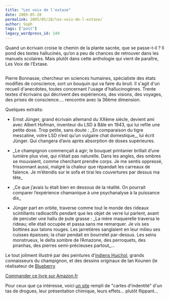 ```yaml
---
title: "Les voix de l'extase"
date: 2005-05-28
permalink: 2005/05/28/les-voix-de-l-extase/
author: Soph
tags: ["post"]
legacy_wordpress_id: 149
---
```


Quand un écrivain croise le chemin de la plante sacrée, que se passe-t-il&nbsp;? Il pond des textes hallucinés, qu&#8217;on a peu de chances de retrouver dans les manuels scolaires. Mais plutôt dans cette anthologie qui vient de paraître, Les Voix de l&#8217;Extase.

[<img src="https://64k.be/wp-content/uploads/2006/general/extase.jpg" alt="" />](http://www.amazon.fr/exec/obidos/ASIN/2914253087/64kleblodesop-21)

<!-- excerpt -->

Pierre Bonnasse, chercheur en sciences humaines, spécialiste des états modifiés de conscience, sort un bouquin qui va faire du bruit. Il s'agit d'un recueil d'anecdotes, toutes concernant l'usage d'hallucinogènes. Trente textes d'écrivains qui décrivent des expériences, des visions, des voyages, des prises de conscience.... rencontre avec la 36ème dimension.

Quelques extraits:

 <ul> <li>Ernst Jünger, grand écrivain allemand du XXème siècle, devient ami avec Albert Hofman, inventeur du LSD à Bâle en 1943, qui lui refile une petite dose. Trop petite, sans doute&nbsp;: _En comparaison du tigre mescaline, votre LSD n&#8217;est qu&#8217;un vulgaire chat domestique_, lui écrit Jünger. Qui changera d&#8217;avis après absorption de doses supérieures.</li> </ul> <ul> <li>_Le champignon commençait à agir; le bouquet printanier brillait d&#8217;une lumière plus vive, qui n&#8217;était pas naturelle. Dans les angles, des ombres se mouvaient, comme cherchant prendre corps. Je me sentis oppressé, frissonnant aussi, malgré la chaleur que répandait les carreaux de faïence. Je m&#8217;étendis sur le sofa et tirai les couvertures par dessus ma tête_</li> </ul> <ul> <li>_Ce que j&#8217;avais lu était bien en dessous de la réalité. On pourrait comparer l&#8217;expérience chamanique à une psychanalyse à la puissance dix_</li> </ul> <ul> <li>Jünger part en orbite, traverse comme tout le monde des rideaux scintillants radioactifs pendant que les objet de verre lui parlent, avant de percuter une hallu de pute grasse&nbsp;: _La mère maquerelle traversa le rideau; elle était occupée et passa sans me remarquer. Je vis ses bottines aux talons rouges. Les jarretières sanglaient en leur milieu ses cuisses épaisses; la chair pendait en bourrelet par-dessus. Les seins monstrueux, le delta sombre de l&#8217;Amazone, des perroquets, des piranhas, des pierres semi-précieuses partout_&#8230;</li> </ul> 

Le tout joliment illustré par des peintures d&#8217;[indiens Huichol](http://aufildm.free.fr/25ARTarthuichol1.htm), grands connaisseurs du champignon, et des dessins originaux de Ian Kounen (le réalisateur de [Blueberry](http://www.blueberry-lefilm.com/)

[Commander ce livre sur Amazon.fr](http://www.amazon.fr/exec/obidos/ASIN/2914253087/64kleblodesop-21)

Pour ceux que ça intéresse, voici [un site](http://mastekush.ovh.org/drogue/2cb.htm) rempli de "cartes d'indentité" d'un tas de drogues, leur présentation chimique, leurs effets... plutôt flippant...
